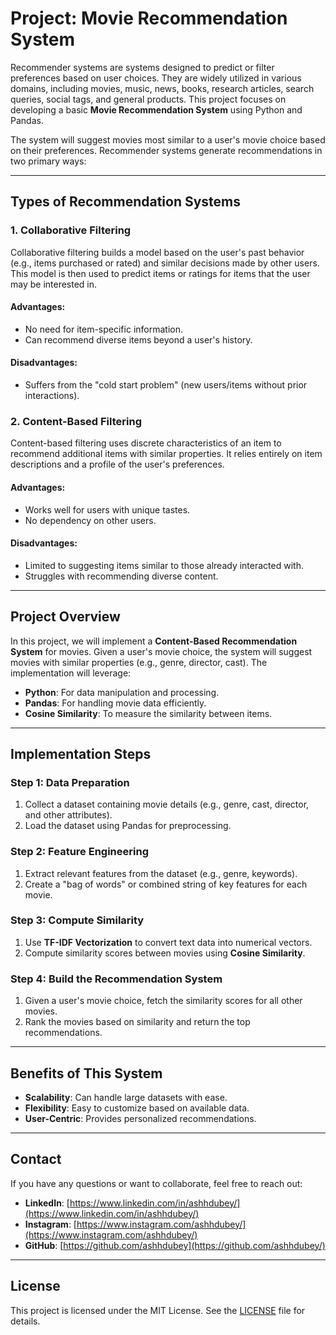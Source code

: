 # Project: Movie Recommendation System

Recommender systems are systems designed to predict or filter preferences based on user choices. They are widely utilized in various domains, including movies, music, news, books, research articles, search queries, social tags, and general products. This project focuses on developing a basic **Movie Recommendation System** using Python and Pandas. 

The system will suggest movies most similar to a user's movie choice based on their preferences. Recommender systems generate recommendations in two primary ways:

---

## Types of Recommendation Systems

### 1. Collaborative Filtering
Collaborative filtering builds a model based on the user's past behavior (e.g., items purchased or rated) and similar decisions made by other users. This model is then used to predict items or ratings for items that the user may be interested in. 

#### Advantages:
- No need for item-specific information.
- Can recommend diverse items beyond a user's history.

#### Disadvantages:
- Suffers from the "cold start problem" (new users/items without prior interactions).

### 2. Content-Based Filtering
Content-based filtering uses discrete characteristics of an item to recommend additional items with similar properties. It relies entirely on item descriptions and a profile of the user's preferences.

#### Advantages:
- Works well for users with unique tastes.
- No dependency on other users.

#### Disadvantages:
- Limited to suggesting items similar to those already interacted with.
- Struggles with recommending diverse content.

---

## Project Overview
In this project, we will implement a **Content-Based Recommendation System** for movies. Given a user's movie choice, the system will suggest movies with similar properties (e.g., genre, director, cast). The implementation will leverage:
- **Python**: For data manipulation and processing.
- **Pandas**: For handling movie data efficiently.
- **Cosine Similarity**: To measure the similarity between items.

---

## Implementation Steps

### Step 1: Data Preparation
1. Collect a dataset containing movie details (e.g., genre, cast, director, and other attributes).
2. Load the dataset using Pandas for preprocessing.

### Step 2: Feature Engineering
1. Extract relevant features from the dataset (e.g., genre, keywords).
2. Create a "bag of words" or combined string of key features for each movie.

### Step 3: Compute Similarity
1. Use **TF-IDF Vectorization** to convert text data into numerical vectors.
2. Compute similarity scores between movies using **Cosine Similarity**.

### Step 4: Build the Recommendation System
1. Given a user's movie choice, fetch the similarity scores for all other movies.
2. Rank the movies based on similarity and return the top recommendations.

---

## Benefits of This System
- **Scalability**: Can handle large datasets with ease.
- **Flexibility**: Easy to customize based on available data.
- **User-Centric**: Provides personalized recommendations.

---

## Contact
If you have any questions or want to collaborate, feel free to reach out:

- **LinkedIn**: [https://www.linkedin.com/in/ashhdubey/](https://www.linkedin.com/in/ashhdubey/)
- **Instagram**: [https://www.instagram.com/ashhdubey/](https://www.instagram.com/ashhdubey/)
- **GitHub**: [https://github.com/ashhdubey](https://github.com/ashhdubey/)



---

## License
This project is licensed under the MIT License. See the [LICENSE](LICENSE) file for details.
